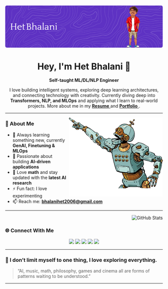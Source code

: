 ![Banner](https://github.com/hetbhalani/hetbhalani/blob/main/imgs/github-header-image.png?raw=true)

<h1 align="center">Hey, I'm <b>Het Bhalani</b> 👋</h1>

<p align="center">
  <b>Self-taught ML/DL/NLP Engineer</b>  
</p>

<p align="center">
  I love building intelligent systems, exploring deep learning architectures, and connecting technology with creativity.  
  Currently diving deep into <b>Transformers, NLP, and MLOps</b> and applying what I learn to real-world projects. More about me in my 
  <a href="https://drive.google.com/file/d/1SOu2SZYA871z5jeLJp26pd3UjtB6uhH5/view?usp=sharing" target="_blank">
    <b>Resume</b>
  </a>
  and 
<a href="https://het-bhalani.netlify.app" target="_blank">
  <b>Portfolio</b>
</a>.
</p>

---

<img  width="300px" height="250px" align="right" src="./imgs/artificial-intelligence-robot-point-vector-43479788-removebg-preview.png">

### 🚀 About Me

- 🧠 Always learning something new, currently **GenAI, Finetuning & MLOps**
- 🤖 Passionate about building **AI-driven applications**
- 🔭 Love **math** and stay updated with the **latest AI research**  
- ⚡ Fun fact: I love experimenting
- 📫 Reach me: **bhalanihet2006@gmail.com**

---

<div align="right">
  <img src="https://github-readme-stats.vercel.app/api?username=hetbhalani&show_icons=true&theme=dark&hide_border=true&bg_color=0D1117&title_color=FFFFFF&icon_color=9B59B6&text_color=C9D1D9" alt="GitHub Stats" />
</div>

### 🌐 Connect With Me

<p align="center">
  <a href="https://www.linkedin.com/in/het-bhalani-20403b2a8/"><img src="https://img.shields.io/badge/LinkedIn-0A66C2?style=for-the-badge&logo=linkedin&logoColor=white"/></a>
  <a href="https://x.com/het_bhalani"><img src="https://img.shields.io/badge/X_(Twitter)-000000?style=for-the-badge&logo=x&logoColor=white"/></a>
  <a href="https://huggingface.co/hetbhalani"><img src="https://img.shields.io/badge/HuggingFace-FEA20D?style=for-the-badge&logo=huggingface&logoColor=white"/></a>
  <a href="https://www.kaggle.com/hetbhalani9"><img src="https://img.shields.io/badge/Kaggle-20BEFF?style=for-the-badge&logo=kaggle&logoColor=white"/></a>
  <a href="mailto:bhalanihet2006@gmail.com"><img src="https://img.shields.io/badge/Email-D14836?style=for-the-badge&logo=gmail&logoColor=white"/></a>
</p>

---

### 🧩 I don’t limit myself to one thing, I love exploring everything.

> “AI, music, math, philosophy, games and cinema all are forms of patterns waiting to be understood.”

---

